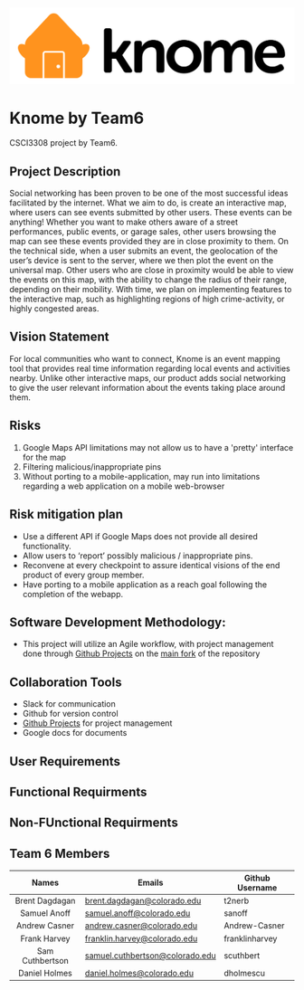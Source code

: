 ![alt text](https://github.com/t2nerb/Knome/blob/master/Knome-01.jpg?raw=true "Knome Logo")

Knome by Team6
=================================
CSCI3308 project by Team6. 

Project Description
----------------
Social networking has been proven to be one of the most successful ideas facilitated by the internet. What we aim to do, is create an interactive map, where users can see events submitted by other users. These events can be anything! Whether you want to make others aware of a street performances, public events, or garage sales, other users  browsing the map can see these events provided they are in close proximity to them. 
On the technical side, when a user submits an event, the geolocation of the user’s device is sent to the server, where we then plot the event on the universal map. Other users who are close in proximity would be able to view the events on this map, with the ability to change the radius of their range, depending on their mobility. With time, we plan on implementing features to the interactive map, such as highlighting regions of high crime-activity, or highly congested areas. 

Vision Statement
-------------------
For local communities who want to connect, Knome is an event mapping tool that provides real time information regarding local events and activities nearby. Unlike other interactive maps, our product adds social networking to give the user relevant information about the events taking place around them.

Risks
-------------------
1. Google Maps API limitations may not allow us to have a 'pretty' interface for the map
2. Filtering malicious/inappropriate pins
3. Without porting to a mobile-application, may run into limitations regarding a web application on a mobile web-browser

Risk mitigation plan
---------------------
* Use a different API if Google Maps does not provide all desired functionality. 
* Allow users to ‘report’ possibly malicious / inappropriate pins.
* Reconvene at every checkpoint to assure identical visions of the end product of every group member.
* Have porting to a mobile application as a reach goal following the completion of the webapp. 

Software Development Methodology:
-----------------------------
* This project will utilize an Agile workflow, with project management done through [Github Projects](https://github.com/t2nerb/Knome/projects) on the [main fork](https://github.com/t2nerb/Knome/tree/master) of the repository


Collaboration Tools
---------------------
* Slack for communication
* Github for version control
* [Github Projects](https://github.com/t2nerb/Knome/projects) for project management
* Google docs for documents

User Requirements
------------------

Functional Requirments
-----------------------

Non-FUnctional Requirments
---------------------------

Team 6 Members
-------------------
|Names | Emails | Github Username |
|:----------------:|----------------|-----------|
|Brent Dagdagan|brent.dagdagan@colorado.edu|t2nerb
|Samuel Anoff|samuel.anoff@colorado.edu|sanoff
|Andrew Casner|andrew.casner@colorado.edu|Andrew-Casner
|Frank Harvey|franklin.harvey@colorado.edu|franklinharvey
|Sam Cuthbertson|samuel.cuthbertson@colorado.edu|scuthbert
|Daniel Holmes|daniel.holmes@colorado.edu|dholmescu
                                                        
